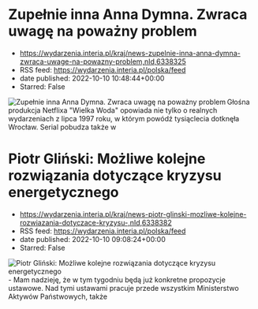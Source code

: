 # Zupełnie inna Anna Dymna. Zwraca uwagę na poważny problem
 - https://wydarzenia.interia.pl/kraj/news-zupelnie-inna-anna-dymna-zwraca-uwage-na-powazny-problem,nId,6338325
 - RSS feed: https://wydarzenia.interia.pl/polska/feed
 - date published: 2022-10-10 10:48:44+00:00
 - Starred: False

<p><a href="https://wydarzenia.interia.pl/kraj/news-zupelnie-inna-anna-dymna-zwraca-uwage-na-powazny-problem,nId,6338325"><img align="left" alt="Zupełnie inna Anna Dymna. Zwraca uwagę na poważny problem " src="https://i.iplsc.com/zupelnie-inna-anna-dymna-zwraca-uwage-na-powazny-problem/000G5VRHT8LD394T-C321.jpg" /></a>Głośna produkcja Netflixa &quot;Wielka Woda&quot; opowiada nie tylko o realnych wydarzeniach z lipca 1997 roku, w którym powódź tysiąclecia dotknęła Wrocław. Serial pobudza także w

# Piotr Gliński: Możliwe kolejne rozwiązania dotyczące kryzysu energetycznego
 - https://wydarzenia.interia.pl/kraj/news-piotr-glinski-mozliwe-kolejne-rozwiazania-dotyczace-kryzysu-,nId,6338382
 - RSS feed: https://wydarzenia.interia.pl/polska/feed
 - date published: 2022-10-10 09:08:24+00:00
 - Starred: False

<p><a href="https://wydarzenia.interia.pl/kraj/news-piotr-glinski-mozliwe-kolejne-rozwiazania-dotyczace-kryzysu-,nId,6338382"><img align="left" alt="Piotr Gliński: Możliwe kolejne rozwiązania dotyczące kryzysu energetycznego" src="https://i.iplsc.com/piotr-glinski-mozliwe-kolejne-rozwiazania-dotyczace-kryzysu/000FKF8H8PT3YJSF-C321.jpg" /></a>- Mam nadzieję, że w tym tygodniu będą już konkretne propozycje ustawowe. Nad tymi ustawami pracuje przede wszystkim Ministerstwo Aktywów Państwowych, także
